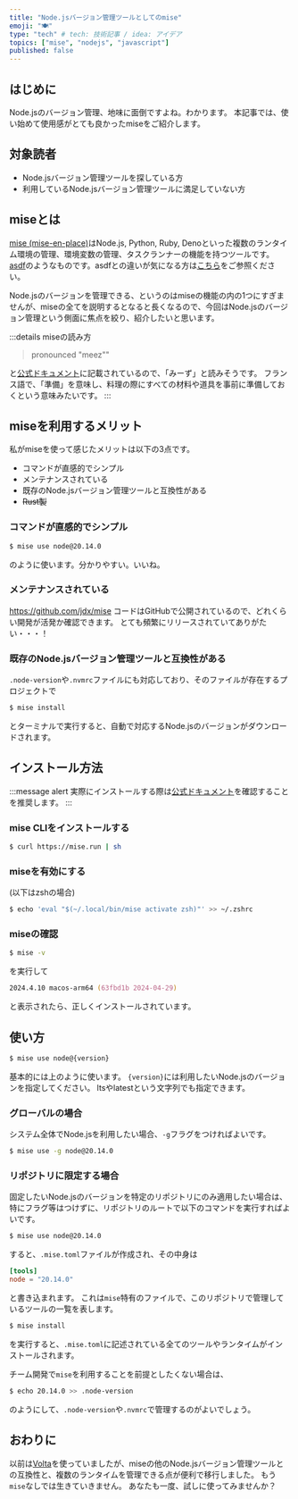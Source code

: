 ```yaml
---
title: "Node.jsバージョン管理ツールとしてのmise"
emoji: "🍽️"
type: "tech" # tech: 技術記事 / idea: アイデア
topics: ["mise", "nodejs", "javascript"]
published: false
---
```


## はじめに

Node.jsのバージョン管理、地味に面倒ですよね。わかります。
本記事では、使い始めて使用感がとても良かったmiseをご紹介します。

## 対象読者

- Node.jsバージョン管理ツールを探している方
- 利用しているNode.jsバージョン管理ツールに満足していない方

## miseとは

[mise (mise-en-place)](https://mise.jdx.dev/)はNode.js, Python, Ruby, Denoといった複数のランタイム環境の管理、環境変数の管理、タスクランナーの機能を持つツールです。
[asdf](https://asdf-vm.com/)のようなものです。asdfとの違いが気になる方は[こちら](https://mise.jdx.dev/dev-tools/comparison-to-asdf.html)をご参照ください。

Node.jsのバージョンを管理できる、というのはmiseの機能の内の1つにすぎませんが、miseの全てを説明するとなると長くなるので、今回はNode.jsのバージョン管理という側面に焦点を絞り、紹介したいと思います。

:::details miseの読み方
> pronounced "meez""

と[公式ドキュメント](https://mise.jdx.dev/about.html)に記載されているので、「みーず」と読みそうです。
フランス語で、「準備」を意味し、料理の際にすべての材料や道具を事前に準備しておくという意味みたいです。
:::

## miseを利用するメリット

私がmiseを使って感じたメリットは以下の3点です。

- コマンドが直感的でシンプル
- メンテナンスされている
- 既存のNode.jsバージョン管理ツールと互換性がある
- ~~Rust製~~

### コマンドが直感的でシンプル

```zsh
$ mise use node@20.14.0
```

のように使います。分かりやすい。いいね。

### メンテナンスされている

https://github.com/jdx/mise
コードはGitHubで公開されているので、どれくらい開発が活発か確認できます。
とても頻繁にリリースされていてありがたい・・・！

### 既存のNode.jsバージョン管理ツールと互換性がある

`.node-version`や`.nvmrc`ファイルにも対応しており、そのファイルが存在するプロジェクトで

```zsh
$ mise install
```

とターミナルで実行すると、自動で対応するNode.jsのバージョンがダウンロードされます。

## インストール方法

:::message alert
実際にインストールする際は[公式ドキュメント](https://mise.jdx.dev/getting-started.html)を確認することを推奨します。
:::

### mise CLIをインストールする

```zsh
$ curl https://mise.run | sh
```

### miseを有効にする

(以下はzshの場合)

```zsh
$ echo 'eval "$(~/.local/bin/mise activate zsh)"' >> ~/.zshrc
```

### miseの確認

```zsh
$ mise -v
```

を実行して

```zsh
2024.4.10 macos-arm64 (63fbd1b 2024-04-29)
```

と表示されたら、正しくインストールされています。

## 使い方


```zsh
$ mise use node@{version}
```

基本的には上のように使います。
`{version}`には利用したいNode.jsのバージョンを指定してください。
ltsやlatestという文字列でも指定できます。

### グローバルの場合

システム全体でNode.jsを利用したい場合、`-g`フラグをつければよいです。

```zsh
$ mise use -g node@20.14.0
```

### リポジトリに限定する場合

固定したいNode.jsのバージョンを特定のリポジトリにのみ適用したい場合は、特にフラグ等はつけずに、リポジトリのルートで以下のコマンドを実行すればよいです。

```zsh
$ mise use node@20.14.0
```

すると、`.mise.toml`ファイルが作成され、その中身は

```toml
[tools]
node = "20.14.0"
```

と書き込まれます。
これは`mise`特有のファイルで、このリポジトリで管理しているツールの一覧を表します。

```zsh
$ mise install
```

を実行すると、`.mise.toml`に記述されている全てのツールやランタイムがインストールされます。

チーム開発で`mise`を利用することを前提としたくない場合は、

```zsh
$ echo 20.14.0 >> .node-version
```

のようにして、`.node-version`や`.nvmrc`で管理するのがよいでしょう。

## おわりに

以前は[Volta](https://volta.sh/)を使っていましたが、miseの他のNode.jsバージョン管理ツールとの互換性と、複数のランタイムを管理できる点が便利で移行しました。
もう`mise`なしでは生きていきません。
あなたも一度、試しに使ってみませんか？
